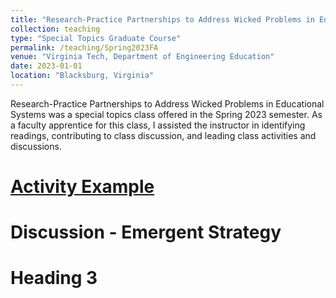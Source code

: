 ```yaml
---
title: "Research-Practice Partnerships to Address Wicked Problems in Educational Systems, Faculty Apprentice"
collection: teaching
type: "Special Topics Graduate Course"
permalink: /teaching/Spring2023FA
venue: "Virginia Tech, Department of Engineering Education"
date: 2023-01-01
location: "Blacksburg, Virginia"
---
```


Research-Practice Partnerships to Address Wicked Problems in Educational Systems was a special topics class offered in the Spring 2023 semester. As a faculty apprentice for this class, I assisted the instructor in identifying readings, contributing to class discussion, and leading class activities and discussions. 

[Activity Example](/files/RPP_activityexample.pdf)
======

Discussion - Emergent Strategy
======

Heading 3
======
